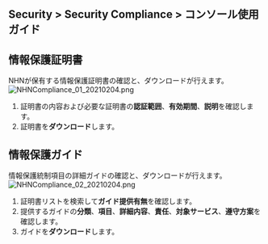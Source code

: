 ## Security > Security Compliance > コンソール使用ガイド

## 情報保護証明書

NHNが保有する情報保護証明書の確認と、ダウンロードが行えます。
![NHNCompliance_01_20210204.png](https://static.toastoven.net/prod_serversecuritycheck/NHNCompliance_01_20210525.png)
1. 証明書の内容および必要な証明書の**認証範囲**、**有効期間**、**説明**を確認します。
2. 証明書を**ダウンロード**します。


## 情報保護ガイド

情報保護統制項目の詳細ガイドの確認と、ダウンロードが行えます。
![NHNCompliance_02_20210204.png](https://static.toastoven.net/prod_serversecuritycheck/NHNCompliance_02_20210525.png)
1. 証明書リストを検索して**ガイド提供有無**を確認します。
2. 提供するガイドの**分類**、**項目**、**詳細内容**、**責任**、**対象サービス**、**遵守方案**を確認します。 
3. ガイドを**ダウンロード**します。
